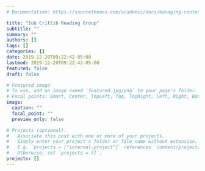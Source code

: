 ```yaml
---
# Documentation: https://sourcethemes.com/academic/docs/managing-content/

title: "Iub Critlib Reading Group"
subtitle: ""
summary: ""
authors: []
tags: []
categories: []
date: 2019-12-20T09:22:42-05:00
lastmod: 2019-12-20T09:22:42-05:00
featured: false
draft: false

# Featured image
# To use, add an image named `featured.jpg/png` to your page's folder.
# Focal points: Smart, Center, TopLeft, Top, TopRight, Left, Right, BottomLeft, Bottom, BottomRight.
image:
  caption: ""
  focal_point: ""
  preview_only: false

# Projects (optional).
#   Associate this post with one or more of your projects.
#   Simply enter your project's folder or file name without extension.
#   E.g. `projects = ["internal-project"]` references `content/project/deep-learning/index.md`.
#   Otherwise, set `projects = []`.
projects: []
---
```

